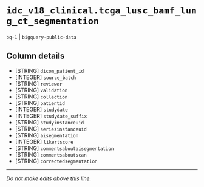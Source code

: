 # `idc_v18_clinical.tcga_lusc_bamf_lung_ct_segmentation`
`bq-1` | `bigquery-public-data`

## Column details
* [STRING]    `dicom_patient_id`
* [INTEGER]   `source_batch`
* [STRING]    `reviewer`
* [STRING]    `validation`
* [STRING]    `collection`
* [STRING]    `patientid`
* [INTEGER]   `studydate`
* [INTEGER]   `studydate_suffix`
* [STRING]    `studyinstanceuid`
* [STRING]    `seriesinstanceuid`
* [STRING]    `aisegmentation`
* [INTEGER]   `likertscore`
* [STRING]    `commentsaboutaisegmentation`
* [STRING]    `commentsaboutscan`
* [STRING]    `correctedsegmentation`

-------------------------------------------------------------------------------
*Do not make edits above this line.*
